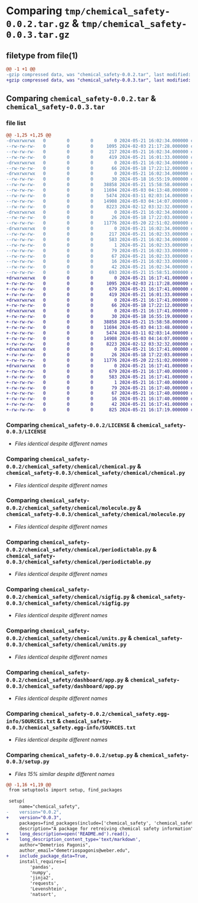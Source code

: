 # Comparing `tmp/chemical_safety-0.0.2.tar.gz` & `tmp/chemical_safety-0.0.3.tar.gz`

## filetype from file(1)

```diff
@@ -1 +1 @@
-gzip compressed data, was "chemical_safety-0.0.2.tar", last modified: Tue May 21 16:02:34 2024, max compression
+gzip compressed data, was "chemical_safety-0.0.3.tar", last modified: Tue May 21 16:17:41 2024, max compression
```

## Comparing `chemical_safety-0.0.2.tar` & `chemical_safety-0.0.3.tar`

### file list

```diff
@@ -1,25 +1,25 @@
-drwxrwxrwx   0        0        0        0 2024-05-21 16:02:34.000000 chemical_safety-0.0.2/
--rw-rw-rw-   0        0        0     1095 2024-02-03 21:17:28.000000 chemical_safety-0.0.2/LICENSE
--rw-rw-rw-   0        0        0      217 2024-05-21 16:02:34.000000 chemical_safety-0.0.2/PKG-INFO
--rw-rw-rw-   0        0        0      419 2024-05-21 16:01:33.000000 chemical_safety-0.0.2/README.md
-drwxrwxrwx   0        0        0        0 2024-05-21 16:02:34.000000 chemical_safety-0.0.2/chemical_safety/
--rw-rw-rw-   0        0        0       66 2024-05-18 17:22:12.000000 chemical_safety-0.0.2/chemical_safety/__init__.py
-drwxrwxrwx   0        0        0        0 2024-05-21 16:02:34.000000 chemical_safety-0.0.2/chemical_safety/chemical/
--rw-rw-rw-   0        0        0       30 2024-05-18 16:55:19.000000 chemical_safety-0.0.2/chemical_safety/chemical/__init__.py
--rw-rw-rw-   0        0        0    38858 2024-05-21 15:58:58.000000 chemical_safety-0.0.2/chemical_safety/chemical/chemical.py
--rw-rw-rw-   0        0        0    11694 2024-05-03 04:13:48.000000 chemical_safety-0.0.2/chemical_safety/chemical/molecule.py
--rw-rw-rw-   0        0        0     5474 2024-03-11 02:03:14.000000 chemical_safety-0.0.2/chemical_safety/chemical/periodictable.py
--rw-rw-rw-   0        0        0    14908 2024-05-03 04:14:07.000000 chemical_safety-0.0.2/chemical_safety/chemical/sigfig.py
--rw-rw-rw-   0        0        0     8223 2024-02-12 03:32:32.000000 chemical_safety-0.0.2/chemical_safety/chemical/units.py
-drwxrwxrwx   0        0        0        0 2024-05-21 16:02:34.000000 chemical_safety-0.0.2/chemical_safety/dashboard/
--rw-rw-rw-   0        0        0       26 2024-05-18 17:22:03.000000 chemical_safety-0.0.2/chemical_safety/dashboard/__init__.py
--rw-rw-rw-   0        0        0    11776 2024-05-20 22:51:02.000000 chemical_safety-0.0.2/chemical_safety/dashboard/app.py
-drwxrwxrwx   0        0        0        0 2024-05-21 16:02:34.000000 chemical_safety-0.0.2/chemical_safety.egg-info/
--rw-rw-rw-   0        0        0      217 2024-05-21 16:02:33.000000 chemical_safety-0.0.2/chemical_safety.egg-info/PKG-INFO
--rw-rw-rw-   0        0        0      583 2024-05-21 16:02:34.000000 chemical_safety-0.0.2/chemical_safety.egg-info/SOURCES.txt
--rw-rw-rw-   0        0        0        1 2024-05-21 16:02:33.000000 chemical_safety-0.0.2/chemical_safety.egg-info/dependency_links.txt
--rw-rw-rw-   0        0        0       79 2024-05-21 16:02:33.000000 chemical_safety-0.0.2/chemical_safety.egg-info/entry_points.txt
--rw-rw-rw-   0        0        0       67 2024-05-21 16:02:33.000000 chemical_safety-0.0.2/chemical_safety.egg-info/requires.txt
--rw-rw-rw-   0        0        0       16 2024-05-21 16:02:33.000000 chemical_safety-0.0.2/chemical_safety.egg-info/top_level.txt
--rw-rw-rw-   0        0        0       42 2024-05-21 16:02:34.000000 chemical_safety-0.0.2/setup.cfg
--rw-rw-rw-   0        0        0      693 2024-05-21 15:58:51.000000 chemical_safety-0.0.2/setup.py
+drwxrwxrwx   0        0        0        0 2024-05-21 16:17:41.000000 chemical_safety-0.0.3/
+-rw-rw-rw-   0        0        0     1095 2024-02-03 21:17:28.000000 chemical_safety-0.0.3/LICENSE
+-rw-rw-rw-   0        0        0      679 2024-05-21 16:17:41.000000 chemical_safety-0.0.3/PKG-INFO
+-rw-rw-rw-   0        0        0      419 2024-05-21 16:01:33.000000 chemical_safety-0.0.3/README.md
+drwxrwxrwx   0        0        0        0 2024-05-21 16:17:41.000000 chemical_safety-0.0.3/chemical_safety/
+-rw-rw-rw-   0        0        0       66 2024-05-18 17:22:12.000000 chemical_safety-0.0.3/chemical_safety/__init__.py
+drwxrwxrwx   0        0        0        0 2024-05-21 16:17:41.000000 chemical_safety-0.0.3/chemical_safety/chemical/
+-rw-rw-rw-   0        0        0       30 2024-05-18 16:55:19.000000 chemical_safety-0.0.3/chemical_safety/chemical/__init__.py
+-rw-rw-rw-   0        0        0    38858 2024-05-21 15:58:58.000000 chemical_safety-0.0.3/chemical_safety/chemical/chemical.py
+-rw-rw-rw-   0        0        0    11694 2024-05-03 04:13:48.000000 chemical_safety-0.0.3/chemical_safety/chemical/molecule.py
+-rw-rw-rw-   0        0        0     5474 2024-03-11 02:03:14.000000 chemical_safety-0.0.3/chemical_safety/chemical/periodictable.py
+-rw-rw-rw-   0        0        0    14908 2024-05-03 04:14:07.000000 chemical_safety-0.0.3/chemical_safety/chemical/sigfig.py
+-rw-rw-rw-   0        0        0     8223 2024-02-12 03:32:32.000000 chemical_safety-0.0.3/chemical_safety/chemical/units.py
+drwxrwxrwx   0        0        0        0 2024-05-21 16:17:41.000000 chemical_safety-0.0.3/chemical_safety/dashboard/
+-rw-rw-rw-   0        0        0       26 2024-05-18 17:22:03.000000 chemical_safety-0.0.3/chemical_safety/dashboard/__init__.py
+-rw-rw-rw-   0        0        0    11776 2024-05-20 22:51:02.000000 chemical_safety-0.0.3/chemical_safety/dashboard/app.py
+drwxrwxrwx   0        0        0        0 2024-05-21 16:17:41.000000 chemical_safety-0.0.3/chemical_safety.egg-info/
+-rw-rw-rw-   0        0        0      679 2024-05-21 16:17:40.000000 chemical_safety-0.0.3/chemical_safety.egg-info/PKG-INFO
+-rw-rw-rw-   0        0        0      583 2024-05-21 16:17:41.000000 chemical_safety-0.0.3/chemical_safety.egg-info/SOURCES.txt
+-rw-rw-rw-   0        0        0        1 2024-05-21 16:17:40.000000 chemical_safety-0.0.3/chemical_safety.egg-info/dependency_links.txt
+-rw-rw-rw-   0        0        0       79 2024-05-21 16:17:40.000000 chemical_safety-0.0.3/chemical_safety.egg-info/entry_points.txt
+-rw-rw-rw-   0        0        0       67 2024-05-21 16:17:40.000000 chemical_safety-0.0.3/chemical_safety.egg-info/requires.txt
+-rw-rw-rw-   0        0        0       16 2024-05-21 16:17:40.000000 chemical_safety-0.0.3/chemical_safety.egg-info/top_level.txt
+-rw-rw-rw-   0        0        0       42 2024-05-21 16:17:41.000000 chemical_safety-0.0.3/setup.cfg
+-rw-rw-rw-   0        0        0      825 2024-05-21 16:17:19.000000 chemical_safety-0.0.3/setup.py
```

### Comparing `chemical_safety-0.0.2/LICENSE` & `chemical_safety-0.0.3/LICENSE`

 * *Files identical despite different names*

### Comparing `chemical_safety-0.0.2/chemical_safety/chemical/chemical.py` & `chemical_safety-0.0.3/chemical_safety/chemical/chemical.py`

 * *Files identical despite different names*

### Comparing `chemical_safety-0.0.2/chemical_safety/chemical/molecule.py` & `chemical_safety-0.0.3/chemical_safety/chemical/molecule.py`

 * *Files identical despite different names*

### Comparing `chemical_safety-0.0.2/chemical_safety/chemical/periodictable.py` & `chemical_safety-0.0.3/chemical_safety/chemical/periodictable.py`

 * *Files identical despite different names*

### Comparing `chemical_safety-0.0.2/chemical_safety/chemical/sigfig.py` & `chemical_safety-0.0.3/chemical_safety/chemical/sigfig.py`

 * *Files identical despite different names*

### Comparing `chemical_safety-0.0.2/chemical_safety/chemical/units.py` & `chemical_safety-0.0.3/chemical_safety/chemical/units.py`

 * *Files identical despite different names*

### Comparing `chemical_safety-0.0.2/chemical_safety/dashboard/app.py` & `chemical_safety-0.0.3/chemical_safety/dashboard/app.py`

 * *Files identical despite different names*

### Comparing `chemical_safety-0.0.2/chemical_safety.egg-info/SOURCES.txt` & `chemical_safety-0.0.3/chemical_safety.egg-info/SOURCES.txt`

 * *Files identical despite different names*

### Comparing `chemical_safety-0.0.2/setup.py` & `chemical_safety-0.0.3/setup.py`

 * *Files 15% similar despite different names*

```diff
@@ -1,16 +1,19 @@
 from setuptools import setup, find_packages
 
 setup(
     name="chemical_safety",
-    version="0.0.2",
+    version="0.0.3",
     packages=find_packages(include=['chemical_safety', 'chemical_safety.*']),
     description="A package for retreiving chemical safety information",
+    long_description=open('README.md').read(),
+    long_description_content_type='text/markdown',
     author="Demetrios Pagonis",
     author_email="demetriospagonis@weber.edu",
+    include_package_data=True,
     install_requires=[
         'pandas',
         'numpy',
         'jinja2',
         'requests',
         'Levenshtein',
         'natsort',
```

